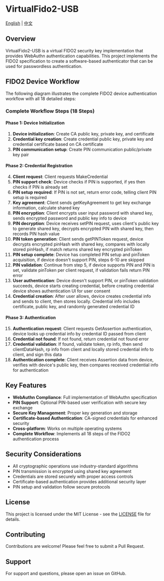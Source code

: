# VirtualFido2-USB

[English](README.md) | [中文](README.zh-CN.md)

## Overview

VirtualFido2-USB is a virtual FIDO2 security key implementation that provides WebAuthn authentication capabilities. This project implements the FIDO2 specification to create a software-based authenticator that can be used for passwordless authentication.

## FIDO2 Device Workflow

The following diagram illustrates the complete FIDO2 device authentication workflow with all 18 detailed steps:

### Complete Workflow Steps (18 Steps)

#### Phase 1: Device Initialization
1. **Device initialization**: Create CA public key, private key, and certificate
2. **Credential key creation**: Create credential public key, private key and credential certificate based on CA certificate
3. **PIN communication setup**: Create PIN communication public/private key pair

#### Phase 2: Credential Registration
4. **Client request**: Client requests MakeCredential
5. **PIN support check**: Device checks if PIN is supported, if yes then checks if PIN is already set
6. **PIN setup required**: If PIN is not set, return error code, telling client PIN setup is required
7. **Key agreement**: Client sends getKeyAgreement to get key exchange information, calculate shared key
8. **PIN encryption**: Client encrypts user input password with shared key, sends encrypted password and public key info to device
9. **PIN decryption**: Device receives setPIN request, uses client's public key to generate shared key, decrypts encrypted PIN with shared key, then records PIN hash value
10. **PIN token generation**: Client sends getPINToken request, device decrypts encrypted pinHash with shared key, compares with locally stored pinHash, if match returns shared key encrypted pinToken
11. **PIN setup complete**: Device has completed PIN setup and pinToken acquisition, if device doesn't support PIN, steps 6-10 are skipped
12. **PIN validation**: Continue from step 5, if device supports PIN and PIN is set, validate pinToken per client request, if validation fails return PIN error
13. **User authentication**: Device doesn't support PIN, or pinToken validation succeeds, device starts creating credential, before creating credential device shows authentication UI for user consent
14. **Credential creation**: After user allows, device creates credential info and sends to client, then stores locally. Credential info includes certificate, public key, and randomly generated credential ID

#### Phase 3: Authentication
15. **Authentication request**: Client requests GetAssertion authentication, device looks up credential info by credential ID passed from client
16. **Credential not found**: If not found, return credential not found error
17. **Credential validation**: If found, validate token, rp info, then send clientDataHash, rp info from client and locally stored credential info to client, and sign this data
18. **Authentication complete**: Client receives Assertion data from device, verifies with device's public key, then compares received credential info for authentication

## Key Features

- **WebAuthn Compliance**: Full implementation of WebAuthn specification
- **PIN Support**: Optional PIN-based user verification with secure key exchange
- **Secure Key Management**: Proper key generation and storage
- **Certificate-based Authentication**: CA-signed credentials for enhanced security
- **Cross-platform**: Works on multiple operating systems
- **Complete Workflow**: Implements all 18 steps of the FIDO2 authentication process

## Security Considerations

- All cryptographic operations use industry-standard algorithms
- PIN transmission is encrypted using shared key agreement
- Credentials are stored securely with proper access controls
- Certificate-based authentication provides additional security layer
- PIN setup and validation follow secure protocols

## License

This project is licensed under the MIT License - see the [LICENSE](LICENSE) file for details.

## Contributing

Contributions are welcome! Please feel free to submit a Pull Request.

## Support

For support and questions, please open an issue on GitHub.
